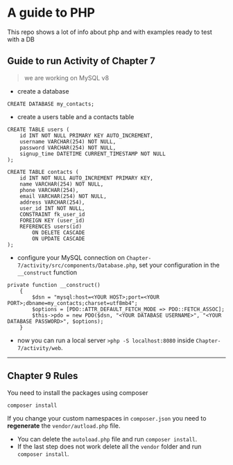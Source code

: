 # A guide to PHP
This repo shows a lot of info about php and with examples ready to test with a DB

## Guide to run Activity of Chapter 7
> we are working on MySQL v8
- create a database
```
CREATE DATABASE my_contacts;
```
- create a users table and a contacts table
```
CREATE TABLE users (
    id INT NOT NULL PRIMARY KEY AUTO_INCREMENT,
    username VARCHAR(254) NOT NULL,
    password VARCHAR(254) NOT NULL,
    signup_time DATETIME CURRENT_TIMESTAMP NOT NULL
);

CREATE TABLE contacts (
    id INT NOT NULL AUTO_INCREMENT PRIMARY KEY,
    name VARCHAR(254) NOT NULL,
    phone VARCHAR(254),
    email VARCHAR(254) NOT NULL,
    address VARCHAR(254),
    user_id INT NOT NULL,
    CONSTRAINT fk_user_id
    FOREIGN KEY (user_id) 
    REFERENCES users(id) 
        ON DELETE CASCADE 
        ON UPDATE CASCADE
);
```
- configure your MySQL connection on `Chapter-7/activity/src/components/Database.php`, set your configuration in the `__construct` function
```
private function __construct()
    {
        $dsn = "mysql:host=<YOUR HOST>;port=<YOUR PORT>;dbname=my_contacts;charset=utf8mb4";
        $options = [PDO::ATTR_DEFAULT_FETCH_MODE => PDO::FETCH_ASSOC];
        $this->pdo = new PDO($dsn, "<YOUR DATABASE USERNAME>", "<YOUR DATABASE PASSWORD>", $options);
    }
```
- now you can run a local server `>php -S localhost:8080` inside `Chapter-7/activity/web`.

---

## Chapter 9 Rules
You need to install the packages using composer
```
composer install
```
If you change your custom namespaces in `composer.json` you need to **regenerate** the `vendor/autload.php` file.
- You can delete the `autoload.php` file and run `composer install`.
- If the last step does not work delete all the `vendor` folder and run `composer install`.